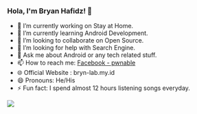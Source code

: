 ### Hola, I'm Bryan Hafidz! 👋

- 🔭 I’m currently working on Stay at Home. 
- 🌱 I’m currently learning Android Development.
- 👯 I’m looking to collaborate on Open Source.
- 🤔 I’m looking for help with Search Engine.
- 💬 Ask me about Android or any tech related stuff.
- 📫 How to reach me: [Facebook - pwnable](https://Facebook.com/pwnable)
- 🌐 Official Website : bryn-lab.my.id
- 😄 Pronouns: He/His 
- ⚡ Fun fact: I spend almost 12 hours listening songs everyday.


<img src="https://github-readme-stats.vercel.app/api?username=MumetNgoding&&show_icons=true&title_color=00FFFF&icon_color=bb2acf&text_color=daf7dc&bg_color=191919">
